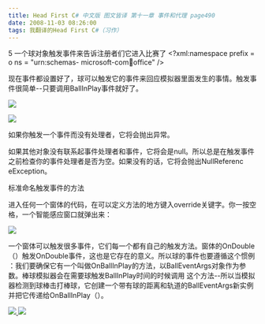 ```yaml
---
title: Head First C# 中文版 图文皆译 第十一章 事件和代理 page490
date: 2008-11-03 08:26:00
tags: 我翻译的Head First C#（习作）
---
```

5  一个球对象触发事件来告诉注册者们它进入比赛了  <?xml:namespace prefix = o ns = "urn:schemas-
microsoft-com:office:office" />

现在事件都设置好了，球可以触发它的事件来回应模拟器里面发生的事情。触发事件很简单--只要调用BallInPlay事件就好了。

![](https://p-blog.csdn.net/images/p_blog_csdn_net/cuipengfei1/EntryImages/20081103/%E6%88%AA%E5%9B%BE00.jpg)

![](https://p-blog.csdn.net/images/p_blog_csdn_net/cuipengfei1/EntryImages/20081103/%E6%88%AA%E5%9B%BE01.jpg)

如果你触发一个事件而没有处理者，它将会抛出异常。

如果其他对象没有联系起事件处理者和事件，它将会是null。所以总是在触发事件之前检查你的事件处理者是否为空。如果没有的话，它将会抛出NullReferenc
eException。

标准命名触发事件的方法

进入任何一个窗体的代码，在可以定义方法的地方键入override关键字。你一按空格，一个智能感应窗口就弹出来：

![](https://p-blog.csdn.net/images/p_blog_csdn_net/cuipengfei1/EntryImages/20081103/%E6%88%AA%E5%9B%BE02.jpg)

一个窗体可以触发很多事件，它们每一个都有自己的触发方法。窗体的OnDouble（）触发OnDouble事件，这也是它存在的意义。所以球的事件也要遵循这个惯例
：我们要确保它有一个叫做OnBallInPlay的方法，以BallEventArgs对象作为参数。棒球模拟器会在需要球触发BallInPlay时间的时候调用
这个方法--所以当模拟器检测到球棒击打棒球，它创建一个带有球的距离和轨道的BallEventArgs新实例并把它传递给OnBallInPlay（）。



[ ![](https://profile.csdnimg.cn/5/2/5/3_cuipengfei1)
![](https://g.csdnimg.cn/static/user-reg-year/1x/11.png)
](https://blog.csdn.net/cuipengfei1)





